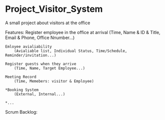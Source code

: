 # Project_Visitor_System
A small project about visitors at the office

Features:
	Register employee in the office at arrival
		(Time, Name & ID & Title, Email & Phone, Office Nnumber...)
  
	Emloyee avialiability
		(Avialiable list, Individual Status, Time/Schedule, Reminder/invitation...)
  
	Register guests when they arrive
		(Time, Name, Target Employee...)
  
	Meeting Record
		(Time, Memebers: visitor & Employee)
  
	*Booking System
		(External, Internal...)
  
	*...

Scrum Backlog:
	
	
   
